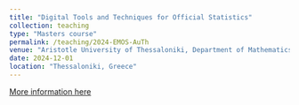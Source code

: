 ```yaml
---
title: "Digital Tools and Techniques for Official Statistics"
collection: teaching
type: "Masters course"
permalink: /teaching/2024-EMOS-AuTh
venue: "Aristotle University of Thessaloniki, Department of Mathematics"
date: 2024-12-01
location: "Thessaloniki, Greece"
---
```


[More information here](https://ec.europa.eu/eurostat/web/european-statistical-system)